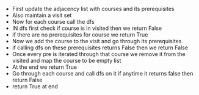 - First update the adjacency list with courses and its prerequisites
- Also maintain a visit set
- Now for each course call the dfs
- IN dfs first check if course is in visited then we return False
- if there are no prerequisites for course we return True
- Now we add the course to the visit and go through its prerequisites
- if calling dfs on these prerequisites returns False then we return False
- Once every pre is iterated through that course we remove it from the visited and map the course to be empty list
- At the end we return True
- Go through each course and call dfs on it if anytime it returns false then return False 
- return True at end